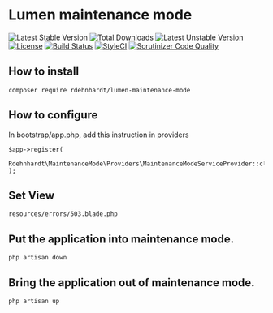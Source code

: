 # Lumen maintenance mode

[![Latest Stable Version](https://poser.pugx.org/rdehnhardt/lumen-maintenance-mode/v/stable)](https://packagist.org/packages/rdehnhardt/lumen-maintenance-mode) [![Total Downloads](https://poser.pugx.org/rdehnhardt/lumen-maintenance-mode/downloads)](https://packagist.org/packages/rdehnhardt/lumen-maintenance-mode) [![Latest Unstable Version](https://poser.pugx.org/rdehnhardt/lumen-maintenance-mode/v/unstable)](https://packagist.org/packages/rdehnhardt/lumen-maintenance-mode) [![License](https://poser.pugx.org/rdehnhardt/lumen-maintenance-mode/license)](https://packagist.org/packages/rdehnhardt/lumen-maintenance-mode) [![Build Status](https://travis-ci.org/rdehnhardt/lumen-maintenance-mode.svg)](https://travis-ci.org/rdehnhardt/lumen-maintenance-mode) [![StyleCI](https://styleci.io/repos/38821310/shield)](https://styleci.io/repos/38821310)
[![Scrutinizer Code Quality](https://scrutinizer-ci.com/g/rdehnhardt/lumen-maintenance-mode/badges/quality-score.png?b=master)](https://scrutinizer-ci.com/g/rdehnhardt/lumen-maintenance-mode/?branch=master)

## How to install

```
composer require rdehnhardt/lumen-maintenance-mode
```

## How to configure
In bootstrap/app.php, add this instruction in providers

```
$app->register(
    Rdehnhardt\MaintenanceMode\Providers\MaintenanceModeServiceProvider::class
);
```

## Set View

```
resources/errors/503.blade.php
```

## Put the application into maintenance mode.

```
php artisan down
```

## Bring the application out of maintenance mode.

```
php artisan up
```